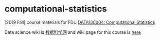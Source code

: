 # computational-statistics
[2019 Fall] course materials for FDU [DATA130004: Computational Statistics](https://zhangnanfudan.github.io/teaching/DATA130004-CompStat-Fall2019.html)

Data science wiki is [数据科学网](http://shjkx.wang/index.php/数据科学网)
and wiki page for this course is [here](http://shjkx.wang/index.php/统计计算_张楠_2019秋)

